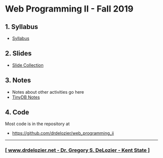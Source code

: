 # Web Programming II - Fall 2019

## 1. Syllabus

* [Syllabus](https://docs.google.com/document/d/1IZUTN5lb-_ExaEBcS4sIj9dShGG6jdwHU15XwrtdDPU/edit?usp=sharing)

## 2. Slides

* [Slide Collection](https://drive.google.com/open?id=1yIEIkk_FdLxw7Rm_XDQ9fd30eGa-6c46)

## 3. Notes

* Notes about other activities go here
* [TinyDB Notes](tinydb_notes.md)

## 4. Code

Most code is in the repository at

* <https://github.com/drdelozier/web_programming_ii>

---

### [[ www.drdelozier.net - Dr. Gregory S. DeLozier - Kent State ]](http://www.drdelozier.net)
